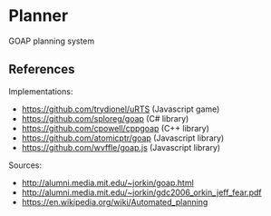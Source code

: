 # Planner
GOAP planning system

## References
Implementations:
- https://github.com/trydionel/uRTS (Javascript game)
- https://github.com/sploreg/goap (C# library)
- https://github.com/cpowell/cppgoap (C++ library)
- https://github.com/atomicptr/goap (Javascript library)
- https://github.com/wvffle/goap.js (Javascript library)

Sources:
- http://alumni.media.mit.edu/~jorkin/goap.html
- http://alumni.media.mit.edu/~jorkin/gdc2006_orkin_jeff_fear.pdf
- https://en.wikipedia.org/wiki/Automated_planning
